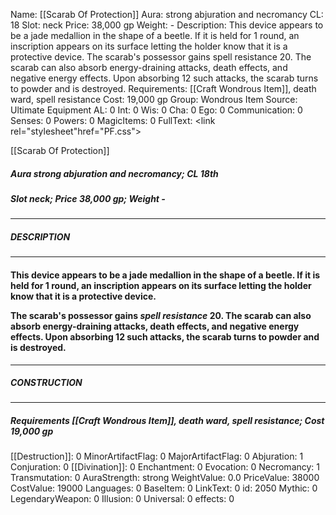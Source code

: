 Name: [[Scarab Of Protection]]
Aura: strong abjuration and necromancy
CL: 18
Slot: neck
Price: 38,000 gp
Weight: -
Description: This device appears to be a jade medallion in the shape of a beetle. If it is held for 1 round, an inscription appears on its surface letting the holder know that it is a protective device. The scarab's possessor gains spell resistance 20. The scarab can also absorb energy-draining attacks, death effects, and negative energy effects. Upon absorbing 12 such attacks, the scarab turns to powder and is destroyed.
Requirements: [[Craft Wondrous Item]], death ward, spell resistance
Cost: 19,000 gp
Group: Wondrous Item
Source: Ultimate Equipment
AL: 0
Int: 0
Wis: 0
Cha: 0
Ego: 0
Communication: 0
Senses: 0
Powers: 0
MagicItems: 0
FullText: <link rel="stylesheet"href="PF.css"><div class="heading"><p class="alignleft">[[Scarab Of Protection]]</p><div style="clear: both;"></div></div><div><h5><b>Aura </b>strong abjuration and necromancy; <b>CL </b>18th</h5><h5><b>Slot </b>neck; <b>Price </b>38,000 gp; <b>Weight </b>-</h5></div><hr/><div><h5><b>DESCRIPTION</b></h5></div><hr/><div><h4><p>This device appears to be a jade medallion in the shape of a beetle. If it is held for 1 round, an inscription appears on its surface letting the holder know that it is a protective device. </p><p>The scarab's possessor gains <i>spell resistance</i> 20. The scarab can also absorb energy-draining attacks, death effects, and negative energy effects. Upon absorbing 12 such attacks, the scarab turns to powder and is destroyed.</p></h4></div><hr/><div><h5><b>CONSTRUCTION</b></h5></div><hr/><div><h5><b>Requirements </b>[[Craft Wondrous Item]], <i>death ward</i>, <i>spell resistance</i>; <b>Cost </b>19,000 gp</h5></div>
[[Destruction]]: 0
MinorArtifactFlag: 0
MajorArtifactFlag: 0
Abjuration: 1
Conjuration: 0
[[Divination]]: 0
Enchantment: 0
Evocation: 0
Necromancy: 1
Transmutation: 0
AuraStrength: strong
WeightValue: 0.0
PriceValue: 38000
CostValue: 19000
Languages: 0
BaseItem: 0
LinkText: 0
id: 2050
Mythic: 0
LegendaryWeapon: 0
Illusion: 0
Universal: 0
effects: 0
